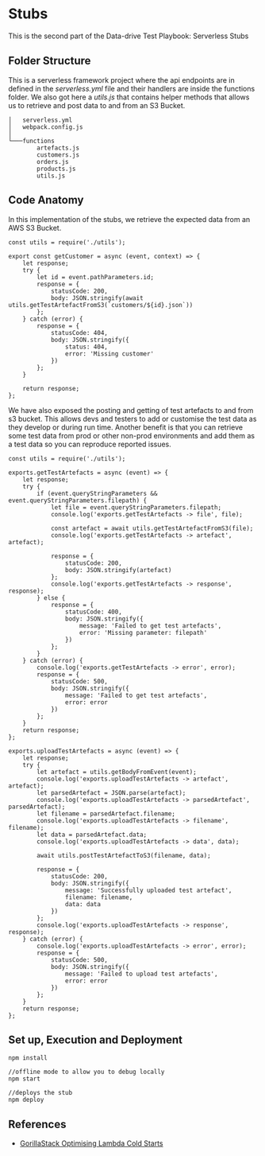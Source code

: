 # Stubs

This is the second part of the Data-drive Test Playbook: Serverless Stubs

## Folder Structure

This is a serverless framework project where the api endpoints are in defined in the _serverless.yml_ file and their handlers are inside the functions folder. We also got here a _utils.js_ that contains helper methods that allows us to retrieve and post data to and from an S3 Bucket.

```
│   serverless.yml
│   webpack.config.js
│
└───functions
        artefacts.js
        customers.js
        orders.js
        products.js
        utils.js
```

## Code Anatomy

In this implementation of the stubs, we retrieve the expected data from an AWS S3 Bucket.

```
const utils = require('./utils');

export const getCustomer = async (event, context) => {
	let response;
	try {
		let id = event.pathParameters.id;
		response = {
			statusCode: 200,
			body: JSON.stringify(await utils.getTestArtefactFromS3(`customers/${id}.json`))
		};
	} catch (error) {
		response = {
			statusCode: 404,
			body: JSON.stringify({
				status: 404,
				error: 'Missing customer'
			})
		};
	}

	return response;
};
```

We have also exposed the posting and getting of test artefacts to and from s3 bucket. This allows devs and testers to add or customise the test data as they develop or during run time. Another benefit is that you can retrieve some test data from prod or other non-prod environments and add them as a test data so you can reproduce reported issues.

```
const utils = require('./utils');

exports.getTestArtefacts = async (event) => {
	let response;
	try {
		if (event.queryStringParameters && event.queryStringParameters.filepath) {
			let file = event.queryStringParameters.filepath;
			console.log('exports.getTestArtefacts -> file', file);

			const artefact = await utils.getTestArtefactFromS3(file);
			console.log('exports.getTestArtefacts -> artefact', artefact);

			response = {
				statusCode: 200,
				body: JSON.stringify(artefact)
			};
			console.log('exports.getTestArtefacts -> response', response);
		} else {
			response = {
				statusCode: 400,
				body: JSON.stringify({
					message: 'Failed to get test artefacts',
					error: 'Missing parameter: filepath'
				})
			};
		}
	} catch (error) {
		console.log('exports.getTestArtefacts -> error', error);
		response = {
			statusCode: 500,
			body: JSON.stringify({
				message: 'Failed to get test artefacts',
				error: error
			})
		};
	}
	return response;
};

exports.uploadTestArtefacts = async (event) => {
	let response;
	try {
		let artefact = utils.getBodyFromEvent(event);
		console.log('exports.uploadTestArtefacts -> artefact', artefact);
		let parsedArtefact = JSON.parse(artefact);
		console.log('exports.uploadTestArtefacts -> parsedArtefact', parsedArtefact);
		let filename = parsedArtefact.filename;
		console.log('exports.uploadTestArtefacts -> filename', filename);
		let data = parsedArtefact.data;
		console.log('exports.uploadTestArtefacts -> data', data);

		await utils.postTestArtefactToS3(filename, data);

		response = {
			statusCode: 200,
			body: JSON.stringify({
				message: 'Successfully uploaded test artefact',
				filename: filename,
				data: data
			})
		};
		console.log('exports.uploadTestArtefacts -> response', response);
	} catch (error) {
		console.log('exports.uploadTestArtefacts -> error', error);
		response = {
			statusCode: 500,
			body: JSON.stringify({
				message: 'Failed to upload test artefacts',
				error: error
			})
		};
	}
	return response;
};
```

## Set up, Execution and Deployment

```
npm install

//offline mode to allow you to debug locally
npm start

//deploys the stub
npm deploy
```

## References

-   [GorillaStack Optimising Lambda Cold Starts](https://www.gorillastack.com/news/optimizing-your-lambda-cold-starts-with-serverless-webpack/)
